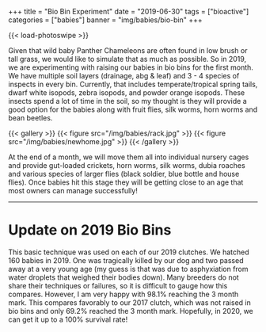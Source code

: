 +++
title = "Bio Bin Experiment"
date = "2019-06-30"
tags = ["bioactive"]
categories = ["babies"]
banner = "img/babies/bio-bin"
+++
  
{{< load-photoswipe >}}

Given that wild baby Panther Chameleons are often found in low brush or tall grass, we would like to simulate that as much as possible. So in 2019, we are experimenting with raising our babies in bio bins for the first month. We have multiple soil layers (drainage, abg & leaf) and 3 - 4 species of inspects in every bin. Currently, that includes temperate/tropical spring tails, dwarf white isopods, zebra isopods, and powder orange isopods. These insects spend a lot of time in the soil, so my thought is they will provide a good option for the babies along with fruit flies, silk worms, horn worms and bean beetles.

{{< gallery >}}
  {{< figure src="/img/babies/rack.jpg" >}}
  {{< figure src="/img/babies/newhome.jpg" >}}
{{< /gallery >}}


At the end of a month, we will move them all into individual nursery cages and provide gut-loaded crickets, horn worms, silk worms, dubia roaches and various species of larger flies (black soldier, blue bottle and house flies). Once babies hit this stage they will be getting close to an age that most owners can manage successfully!

---

# Update on 2019 Bio Bins

This basic technique was used on each of our 2019 clutches. We hatched 160 babies in 2019. One was tragically killed by our dog and two passed away at a very young age (my guess is that was due to asphyxiation from water droplets that weighed their bodies down). Many breeders do not share their techniques or failures, so it is difficult to gauge how this compares. However, I am very happy with 98.1% reaching the 3 month mark. This compares favorably to our 2017 clutch, which was not raised in bio bins and only 69.2% reached the 3 month mark. Hopefully, in 2020, we can get it up to a 100% survival rate!

